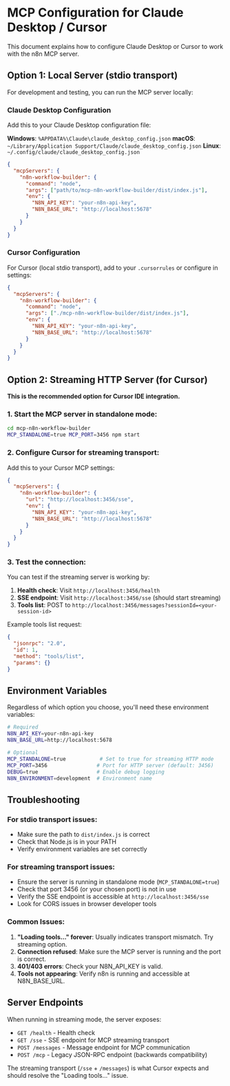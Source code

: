 # MCP Configuration for Claude Desktop / Cursor

This document explains how to configure Claude Desktop or Cursor to work with the n8n MCP server.

## Option 1: Local Server (stdio transport)

For development and testing, you can run the MCP server locally:

### Claude Desktop Configuration

Add this to your Claude Desktop configuration file:

**Windows**: `%APPDATA%\Claude\claude_desktop_config.json`
**macOS**: `~/Library/Application Support/Claude/claude_desktop_config.json`
**Linux**: `~/.config/claude/claude_desktop_config.json`

```json
{
  "mcpServers": {
    "n8n-workflow-builder": {
      "command": "node",
      "args": ["path/to/mcp-n8n-workflow-builder/dist/index.js"],
      "env": {
        "N8N_API_KEY": "your-n8n-api-key",
        "N8N_BASE_URL": "http://localhost:5678"
      }
    }
  }
}
```

### Cursor Configuration

For Cursor (local stdio transport), add to your `.cursorrules` or configure in settings:

```json
{
  "mcpServers": {
    "n8n-workflow-builder": {
      "command": "node",
      "args": ["./mcp-n8n-workflow-builder/dist/index.js"],
      "env": {
        "N8N_API_KEY": "your-n8n-api-key",
        "N8N_BASE_URL": "http://localhost:5678"
      }
    }
  }
}
```

## Option 2: Streaming HTTP Server (for Cursor)

**This is the recommended option for Cursor IDE integration.**

### 1. Start the MCP server in standalone mode:

```bash
cd mcp-n8n-workflow-builder
MCP_STANDALONE=true MCP_PORT=3456 npm start
```

### 2. Configure Cursor for streaming transport:

Add this to your Cursor MCP settings:

```json
{
  "mcpServers": {
    "n8n-workflow-builder": {
      "url": "http://localhost:3456/sse",
      "env": {
        "N8N_API_KEY": "your-n8n-api-key", 
        "N8N_BASE_URL": "http://localhost:5678"
      }
    }
  }
}
```

### 3. Test the connection:

You can test if the streaming server is working by:

1. **Health check**: Visit `http://localhost:3456/health`
2. **SSE endpoint**: Visit `http://localhost:3456/sse` (should start streaming)
3. **Tools list**: POST to `http://localhost:3456/messages?sessionId=<your-session-id>`

Example tools list request:
```json
{
  "jsonrpc": "2.0",
  "id": 1,
  "method": "tools/list",
  "params": {}
}
```

## Environment Variables

Regardless of which option you choose, you'll need these environment variables:

```bash
# Required
N8N_API_KEY=your-n8n-api-key
N8N_BASE_URL=http://localhost:5678

# Optional
MCP_STANDALONE=true           # Set to true for streaming HTTP mode
MCP_PORT=3456                # Port for HTTP server (default: 3456)
DEBUG=true                   # Enable debug logging
N8N_ENVIRONMENT=development  # Environment name
```

## Troubleshooting

### For stdio transport issues:
- Make sure the path to `dist/index.js` is correct
- Check that Node.js is in your PATH
- Verify environment variables are set correctly

### For streaming transport issues:
- Ensure the server is running in standalone mode (`MCP_STANDALONE=true`)
- Check that port 3456 (or your chosen port) is not in use
- Verify the SSE endpoint is accessible at `http://localhost:3456/sse`
- Look for CORS issues in browser developer tools

### Common Issues:
1. **"Loading tools..." forever**: Usually indicates transport mismatch. Try streaming option.
2. **Connection refused**: Make sure the MCP server is running and the port is correct.
3. **401/403 errors**: Check your N8N_API_KEY is valid.
4. **Tools not appearing**: Verify n8n is running and accessible at N8N_BASE_URL.

## Server Endpoints

When running in streaming mode, the server exposes:

- `GET /health` - Health check
- `GET /sse` - SSE endpoint for MCP streaming transport  
- `POST /messages` - Message endpoint for MCP communication
- `POST /mcp` - Legacy JSON-RPC endpoint (backwards compatibility)

The streaming transport (`/sse` + `/messages`) is what Cursor expects and should resolve the "Loading tools..." issue. 